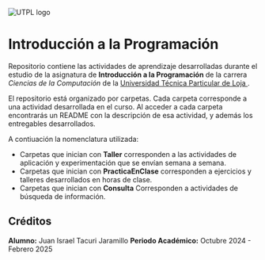 ![UTPL logo](https://alumni.utpl.edu.ec/sites/default/files/logo.png)

# Introducción a la Programación

Repositorio contiene las actividades de aprendizaje desarrolladas durante el estudio de la asignatura de __Introducción a la Programación__ de la carrera _Ciencias de la Computación_ de la [Universidad Técnica Particular de Loja ](https://www.utpl.edu.ec/).

El repositorio está organizado por carpetas. Cada carpeta corresponde a una actividad desarrollada en el curso. Al acceder a cada carpeta encontrarás un README con la descripción de esa actividad, y además los entregables desarrollados.

A contiuación la nomenclatura utilizada:

* Carpetas que inician con __Taller__ corresponden a las actividades de aplicación y experimentación que se envían semana a semana.
* Carpetas que inician con __PracticaEnClase__ corresponden a ejercicios y talleres desarrollados en horas de clase.
* Carpetas que inician con __Consulta__ Corresponden a actividades de búsqueda de información.

## Créditos

 **Alumno:** Juan Israel Tacuri Jaramillo
 **Periodo Académico:** Octubre 2024 - Febrero 2025